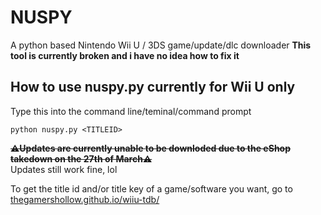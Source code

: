 # NUSPY
A python based Nintendo Wii U / 3DS game/update/dlc downloader
**This tool is currently broken and i have no idea how to fix it**
## How to use nuspy.py **currently for Wii U only**

Type this into the command line/teminal/command prompt  

    python nuspy.py <TITLEID>
    
~~**⚠️Updates are currently unable to be downloded due to the eShop takedown on the 27th of March⚠️**~~  
Updates still work fine, lol  
  
To get the title id and/or title key of a game/software you want, go to [thegamershollow.github.io/wiiu-tdb/](https://thegamershollow.github.io/wiiu-tdb/)
